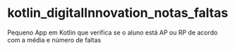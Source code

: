 # kotlin_digitalInnovation_notas_faltas
Pequeno App em Kotlin que verifica se o aluno está AP ou RP de acordo com a média e número de faltas
